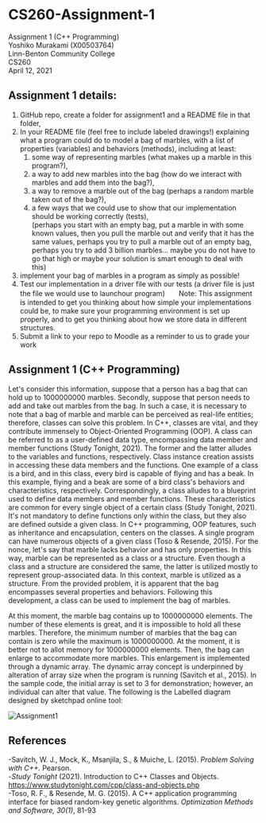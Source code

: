 # CS260-Assignment-1



Assignment 1 (C++ Programming)  
Yoshiko Murakami (X00503764)  
Linn-Benton Community College  
CS260  
April 12, 2021  





## **Assignment 1 details:**

1.	GitHub repo, create a folder for assignment1 and a README file in that folder,  
2.	In your README file (feel free to include labeled drawings!) explaining what a program could do to model a bag of marbles, with a list of properties (variables) and behaviors (methods), including at least:  
    1.	some way of representing marbles (what makes up a marble in this program?),  
    2.	a way to add new marbles into the bag (how do we interact with marbles and add them into the bag?),  
    3.	a way to remove a marble out of the bag (perhaps a random marble taken out of the bag?),  
    4.	a few ways that we could use to show that our implementation should be working correctly (tests),  
        (perhaps you start with an empty bag, put a marble in with some known values, then you pull the marble out and verify that it has the same values, perhaps you try to pull a marble out of an empty bag, perhaps you try to add 3 billion marbles... maybe you do not have to go that high or maybe your solution is smart enough to deal with this)  
3.	implement your bag of marbles in a program as simply as possible!
4.	Test our implementation in a driver file with our tests (a driver file is just the file we would use to launchour program)　　Note: This assignment is intended to get you thinking about how simple your implementations could be, to make sure your programming environment is set up properly, and to get you thinking about how we store data in different structures.
5.	Submit a link to your repo to Moodle as a reminder to us to grade your work  




  







## **Assignment 1 (C++ Programming)**  

Let's consider this information, suppose that a person has a bag that can hold up to 1000000000 marbles. Secondly, suppose that person needs to add and take out marbles from the bag. In such a case, it is necessary to note that a bag of marble and marble can be perceived as real-life entities; therefore, classes can solve this problem. In C++, classes are vital, and they contribute immensely to Object-Oriented Programming (OOP). A class can be referred to as a user-defined data type, encompassing data member and member functions (Study Tonight, 2021). The former and the latter alludes to the variables and functions, respectively. Class instance creation assists in accessing these data members and the functions. One example of a class is a bird, and in this class, every bird is capable of flying and has a beak. In this example, flying and a beak are some of a bird class's behaviors and characteristics, respectively. 
Correspondingly, a class alludes to a blueprint used to define data members and member functions. These characteristics are common for every single object of a certain class (Study Tonight, 2021). It's not mandatory to define functions only within the class, but they also are defined outside a given class. In C++ programming, OOP features, such as inheritance and encapsulation, centers on the classes. A single program can have numerous objects of a given class (Toso & Resende, 2015). For the nonce, let's say that marble lacks behavior and has only properties. In this way, marble can be represented as a class or a structure. Even though a class and a structure are considered the same, the latter is utilized mostly to represent group-associated data. In this context, marble is utilized as a structure. From the provided problem, it is apparent that the bag encompasses several properties and behaviors. Following this development, a class can be used to implement the bag of marbles.  
  
At this moment, the marble bag contains up to 1000000000 elements. The number of these elements is great, and it is impossible to hold all these marbles. Therefore, the minimum number of marbles that the bag can contain is zero while the maximum is 1000000000. At the moment, it is better not to allot memory for 1000000000 elements. Then, the bag can enlarge to accommodate more marbles. This enlargement is implemented through a dynamic array. The dynamic array concept is underpinned by alteration of array size when the program is running (Savitch et al., 2015). In the sample code, the initial array is set to 3 for demonstration; however, an individual can alter that value. The following is the Labelled diagram designed by sketchpad online tool:  
  
 ![Assignment1](https://user-images.githubusercontent.com/59652655/114492321-3d102000-9bcd-11eb-8702-ca63bb88e780.png)
 
 

## References  
-Savitch, W. J., Mock, K., Msanjila, S., & Muiche, L. (2015). *Problem Solving with C++.* Pearson.  
-*Study Tonight* (2021). Introduction to C++ Classes and Objects. https://www.studytonight.com/cpp/class-and-objects.php  
-Toso, R. F., & Resende, M. G. (2015). A C++ application programming interface for biased random-key genetic algorithms. *Optimization Methods and Software, 30(1)*, 81-93  


